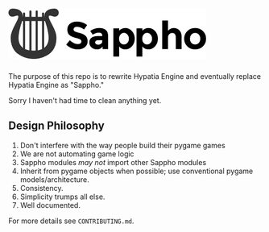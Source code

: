 # ![Sappho Logo (A Lyre)](sappho-logo.png)

The purpose of this repo is to rewrite Hypatia Engine
and eventually replace Hypatia Engine as "Sappho."

Sorry I haven't had time to clean anything yet.

## Design Philosophy

  1. Don't interfere with the way people build their pygame games
  2. We are not automating game logic
  3. Sappho modules _may not_ import other Sappho modules
  4. Inherit from pygame objects when possible; use conventional
     pygame models/architecture.
  5. Consistency.
  6. Simplicity trumps all else.
  7. Well documented.

For more details see `CONTRIBUTING.md`.
